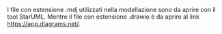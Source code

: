 I file con estensione .mdj utilizzati nella modellazione sono da aprire con il tool StarUML. Mentre il file con estensione .drawio è da aprire al link https://app.diagrams.net/.
